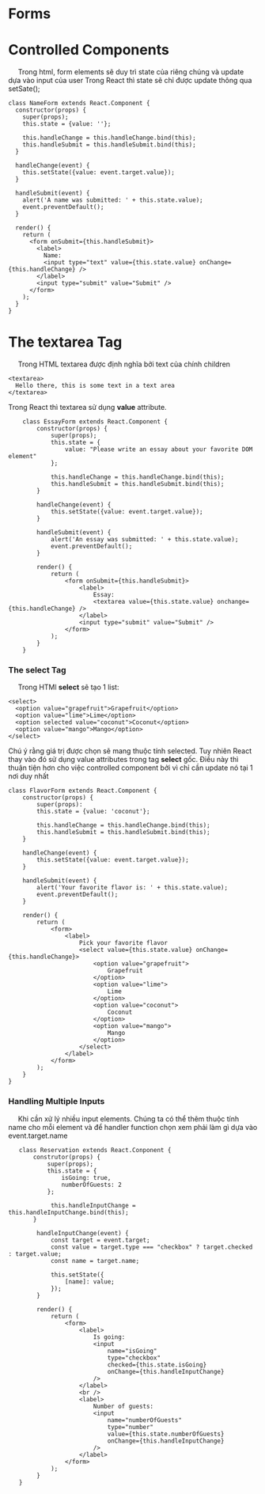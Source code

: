 ﻿# Forms

# Controlled Components 
&nbsp;&nbsp;&nbsp;&nbsp; Trong html, form elements sẽ duy trì state của riêng chúng và update dựa vào input của user 
Trong React thì state sẽ chỉ được update thông qua setSate();
```JSX
class NameForm extends React.Component {
  constructor(props) {
    super(props);
    this.state = {value: ''};

    this.handleChange = this.handleChange.bind(this);
    this.handleSubmit = this.handleSubmit.bind(this);
  }

  handleChange(event) {
    this.setState({value: event.target.value});
  }

  handleSubmit(event) {
    alert('A name was submitted: ' + this.state.value);
    event.preventDefault();
  }

  render() {
    return (
      <form onSubmit={this.handleSubmit}>
        <label>
          Name:
          <input type="text" value={this.state.value} onChange={this.handleChange} />
        </label>
        <input type="submit" value="Submit" />
      </form>
    );
  }
}
```

# The textarea Tag
&nbsp;&nbsp;&nbsp;&nbsp; Trong HTML textarea được định nghĩa bởi text của chính children 

```JSX
<textarea>
  Hello there, this is some text in a text area
</textarea>
```
Trong React thì textarea sử dụng **value** attribute. 

```JSX
    class EssayForm extends React.Component {
        constructor(props) {
            super(props);
            this.state = {
                value: "Please write an essay about your favorite DOM element"
            };

            this.handleChange = this.handleChange.bind(this);
            this.handleSubmit = this.handleSubmit.bind(this);
        }

        handleChange(event) {
            this.setState({value: event.target.value});
        }

        handleSubmit(event) {
            alert('An essay was submitted: ' + this.state.value);
            event.preventDefault();
        }

        render() {
            return (
                <form onSubmit={this.handleSubmit}>
                    <label>
                        Essay:
                        <textarea value={this.state.value} onchange={this.handleChange} /> 
                    </label>
                    <input type="submit" value="Submit" />
                </form>
            );
        }
    }
```

### The select Tag
&nbsp;&nbsp;&nbsp;&nbsp; Trong HTMl **select** sẽ tạo 1 list:
```JSX
<select>
  <option value="grapefruit">Grapefruit</option>
  <option value="lime">Lime</option>
  <option selected value="coconut">Coconut</option>
  <option value="mango">Mango</option>
</select>
```
Chú ý rằng giá trị được chọn sẽ mang thuộc tính selected. Tuy nhiên React thay vào đó sử dụng value attributes trong tag **select** gốc. Điều này thì thuận tiện hơn cho việc controlled component bởi vì chỉ cần update nó tại 1 nơi duy nhất
```JSX
class FlavorForm extends React.Component {
    constructor(props) {
        super(props):
        this.state = {value: 'coconut'};

        this.handleChange = this.handleChange.bind(this);
        this.handleSubmit = this.handleSubmit.bind(this);
    }

    handleChange(event) {
        this.setState({value: event.target.value});
    }

    handleSubmit(event) {
        alert('Your favorite flavor is: ' + this.state.value);
        event.preventDefault();
    }

    render() {
        return (
            <form>
                <label> 
                    Pick your favorite flavor
                    <select value={this.state.value} onChange={this.handleChange}>
                        <option value="grapefruit"> 
                            Grapefruit 
                        </option>
                        <option value="lime"> 
                            Lime 
                        </option>
                        <option value="coconut"> 
                            Coconut 
                        </option>
                        <option value="mango"> 
                            Mango 
                        </option>
                    </select>
                </label>
            </form>
        );
    }
}

```
### Handling Multiple Inputs 
&nbsp;&nbsp;&nbsp;&nbsp; Khi cần xử lý nhiều input elements. Chúng ta có thể thêm thuộc tính name cho mỗi element và để handler function chọn xem phải làm gì dựa vào event.target.name

```JSX
   class Reservation extends React.Conponent {
       construtor(props) {
           super(props);
           this.state = {
               isGoing: true,
               numberOfGuests: 2
           };

            this.handleInputChange = this.handleInputChange.bind(this);
       }

        handleInputChange(event) {
            const target = event.target;
            const value = target.type === "checkbox" ? target.checked : target.value;
            const name = target.name;

            this.setState({
                [name]: value;
            });
        }

        render() {
            return (
                <form>
                    <label>
                        Is going:
                        <input 
                            name="isGoing" 
                            type="checkbox"
                            checked={this.state.isGoing} 
                            onChange={this.handleInputChange}
                        />
                    </label>
                    <br />
                    <label>
                        Number of guests:
                        <input 
                            name="numberOfGuests"
                            type="number"
                            value={this.state.numberOfGuests}
                            onChange={this.handleInputChange}
                        />
                    </label>
                </form>
            );
        }
   } 
```
